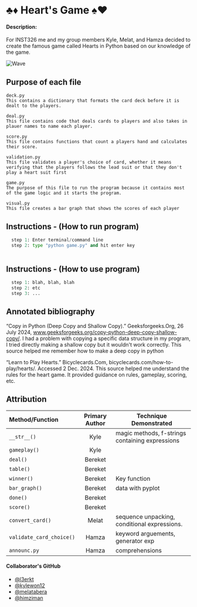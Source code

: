 # ♣️♦️ Heart's Game ♠️♥️

#### Description:
For INST326 me and my group members Kyle, Melat, and Hamza decided to create the famous game called Hearts in Python based on our knowledge of the game.

![Wave](https://media.giphy.com/media/j65N3HZsImyTeVhmSy/giphy.gif)



## Purpose of each file
```
deck.py 
This contains a dictionary that formats the card deck before it is dealt to the players.
```


```
deal.py
This file contains code that deals cards to players and also takes in plauer names to name each player.
```

```
score.py
This file contains functions that count a players hand and calculates their score.
```

```
validation.py
This file validates a player's choice of card, whether it means verifying that the players follows the lead suit or that they don't play a heart suit first
```


```
game.py
The purpose of this file to run the program because it contains most of the game logic and it starts the program.
```


```
visual.py
This file creates a bar graph that shows the scores of each player
```




## Instructions - (How to run program)
```Python
  step 1: Enter terminal/command line
  step 2: type "python game.py" and hit enter key
  
```



## Instructions - (How to use program)
```Python
  step 1: blah, blah, blah
  step 2: etc
  step 3: ...
```



## Annotated bibliography

“Copy in Python (Deep Copy and Shallow Copy).” Geeksforgeeks.Org, 26 July 2024, www.geeksforgeeks.org/copy-python-deep-copy-shallow-copy/. I had a problem with copying a specific data structure in my program, I tried directly making a shallow copy but it wouldn't work correctly. This source helped me remember how to make a deep copy in python

“Learn to Play Hearts.” Bicyclecards.Com, bicyclecards.com/how-to-play/hearts/. Accessed 2 Dec. 2024. This source helped me understand the rules for the heart game. It provided guidance on rules, gameplay, scoring, etc.



## Attribution
| Method/Function | Primary Author | Technique Demonstrated |
|   :--------     |    :------:    |      ------------      |
|  `__str__()`    |    Kyle    | magic methods, f-strings containing expressions|
|  `gameplay()`   |    Kyle    |                            |
| `deal()`        |   Bereket  |                            | 
| `table()`       |   Bereket  |                            | 
| `winner()`      |   Bereket  | Key function               |
| `bar_graph()`   |   Bereket  | data with pyplot           |
| `done()`        |   Bereket  |                            | 
| `score()`       |   Bereket  |                            |  
|`convert_card()` |    Melat   |sequence unpacking, conditional expressions.|
| `validate_card_choice()` |  Hamza   | keyword arguements, generator exp|
| `announc.py`    |  Hamza    | comprehensions              |

#### Collaborator's GitHub
- [@l3erkt](https://github.com/l3erkt)
- [@kylewon12](https://github.com/kylewon12)
- [@melatabera](https://github.com/melatabera)
- [@himziman](https://github.com/himziman)
